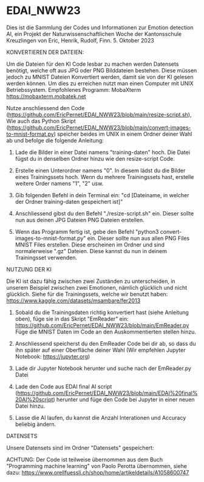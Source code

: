 # EDAI_NWW23
Dies ist die Sammlung der Codes und Informationen zur Emotion detection AI, ein Projekt der Naturwissenschaftlichen Woche der Kantonsschule Kreuzlingen von Eric, Henrik, Rudolf, Finn. 5. Oktober 2023


KONVERTIEREN DER DATEIEN:

Um die Dateien für den KI Code lesbar zu machen werden Datensets benötigt, welche oft aus JPG oder PNG Bilddateien bestehen. Diese müssen jedoch zu MNIST Dateien Konvertiert werden, damit sie von der KI gelesen werden können. Um dies zu erreichen nutzt man einen Computer mit UNIX Betriebssystem. Empfohlenes Programm: MobaXterm https://mobaxterm.mobatek.net

Nutze anschliessend den Code (https://github.com/EricPernet/EDAI_NWW23/blob/main/resize-script.sh), Wie auch das Python Skript (https://github.com/EricPernet/EDAI_NWW23/blob/main/convert-images-to-mnist-format.py) speicher beides im UNIX in einem Ordner deiner Wahl ab und befolge die folgende Anleitung:

1. Lade die Bilder in einer Datei namens "training-daten" hoch. Die Datei fügst du in denselben Ordner hinzu wie den resize-script Code. 

2. Erstelle einen Unterordner namens "0". In diesem lädst du die Bilder eines Trainingssets hoch. Wenn du mehrere Trainingssets hast, erstelle weitere Order namens "1", "2" usw.

3. Gib folgenden Befehl in dein Terminal ein: "cd [Dateiname, in welcher der Ordner training-daten gespeichert ist]"

4. Anschliessend gibst du den Befehl "./resize-script.sh" ein. Dieser sollte nun aus deinen JPG Dateien PNG Dateien erstellen.

5. Wenn das Programm fertig ist, gebe den Befehl "python3 convert-images-to-mnist-format.py" ein. Dieser sollte nun aus allen PNG Files MNIST Files erstellen. Diese erscheinen im Ordner und sind normalerweise ".gz" Dateien. Diese kannst du nun in deinem Trainingsset verwenden.


NUTZUNG DER KI

Die KI ist dazu fähig zwischen zwei Zuständen zu unterscheiden, in unserem Beispiel zwischen zwei Emotionen, nämlich glücklich und nicht glücklich. Siehe für die Trainingssets, welche wir benutzt haben: https://www.kaggle.com/datasets/msambare/fer2013

1. Sobald du die Trainingsdaten richtig konvertiert hast (siehe Anleitung oben), füge sie in das Skript "EmReader" ein: https://github.com/EricPernet/EDAI_NWW23/blob/main/EmReader.py
Füge die MNIST Daten im Code an den Auskommentierten stellen hinzu.

2. Anschliessend speicherst du den EmReader Code bei dir ab, so dass du ihn später auf einer Oberfläche deiner Wahl (Wir empfehlen Jupyter Notebook: https://jupyter.org)
  
3. Lade dir Jupyter Notebook herunter und suche nach der EmReader.py Datei

4. Lade den Code aus EDAI final AI script (https://github.com/EricPernet/EDAI_NWW23/blob/main/EDAI%20final%20AI%20script) herunter und füge den Code bei Jupyter in einer neuen Datei hinzu.

5. Lasse die AI laufen, du kannst die Anzahl Interationen und Accuracy beliebig ändern.


DATENSETS

Unsere Datensets sind im Ordner "Datensets" gespeichert: 

ACHTUNG: Der Code ist teilweise übernommen aus dem Buch "Programming machine learning" von Paolo Perotta übernommen, siehe dazu: https://www.orellfuessli.ch/shop/home/artikeldetails/A1058600747
